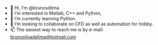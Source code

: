 - 👋 Hi, I’m @brunosdlima
- 👀 I’m interested in Matlab, C++ and Python,
- 🌱 I’m currently learning Python.
- 💞️ I’m looking to collaborate on CFD as well as automation for hobby.
- 📫 The easiest way to reach me is by e-mail: brunosilvadelima@hotmail.com

<!---
brunosdlima/brunosdlima is a ✨ special ✨ repository because its `README.md` (this file) appears on your GitHub profile.
You can click the Preview link to take a look at your changes.
--->
